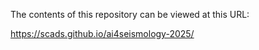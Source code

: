 The contents of this repository can be viewed at this URL:

https://scads.github.io/ai4seismology-2025/
